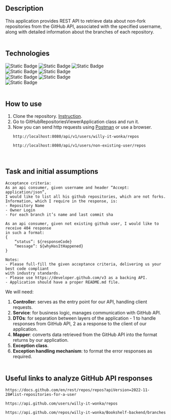 ## Description
This application provides REST API to retrieve data about non-fork repositories from the GitHub API, associated with the specified username, along with detailed information about the branches of each repository.
</br></br>

## Technologies
![Static Badge](https://img.shields.io/badge/Java-21-blue?style=for-the-badge&labelColor=black) ![Static Badge](https://img.shields.io/badge/Spring_Boot-3.3.2-blue?style=for-the-badge&labelColor=black) ![Static Badge](https://img.shields.io/badge/maven-3.9.6-blue?style=for-the-badge&labelColor=black) </br>
![Static Badge](https://img.shields.io/badge/GitHub_API-3-blue?style=for-the-badge&labelColor=black) ![Static Badge](https://img.shields.io/badge/webclient-black?style=for-the-badge) </br>
![Static Badge](https://img.shields.io/badge/rest_api-black?style=for-the-badge) ![Static Badge](https://img.shields.io/badge/json-black?style=for-the-badge) </br>
![Static Badge](https://img.shields.io/badge/chat_gtp-4-blue?style=for-the-badge&labelColor=black)
</br></br>

## How to use
1. Clone the repository. [Instruction](https://www.jetbrains.com/help/idea/set-up-a-git-repository.html#clone-repo).
2. Go to GitHubRepositoriesViewerApplication class and run it.
3. Now you can send http requests using [Postman](https://www.postman.com) or use a browser.
   ```
   http://localhost:8080/api/v1/users/willy-it-wonka/repos
   ```
   ```
   http://localhost:8080/api/v1/users/non-existing-user/repos
   ```
</br>

## Task and initial assumptions
```
Acceptance criteria:
As an api consumer, given username and header “Accept: application/json”,
I would like to list all his github repositories, which are not forks.
Information, which I require in the response, is:
- Repository Name
- Owner Login
- For each branch it’s name and last commit sha

As an api consumer, given not existing github user, I would like to receive 404 response
in such a format:
{
    “status”: ${responseCode}
    “message”: ${whyHasItHappened}
}

Notes:
- Please full-fill the given acceptance criteria, delivering us your best code compliant
with industry standards.
- Please use https://developer.github.com/v3 as a backing API.
- Application should have a proper README.md file.
```
We will need:
  1. **Controller**: serves as the entry point for our API, handling client requests.
  2. **Service**: for business logic, manages communication with GitHub API.
  3. **DTOs**: for separation between layers of the application - 1 to handle responses from GitHub API, 2 as a response to the client of our application.
  4. **Mapper**: converts data retrieved from the GitHub API into the format returns by our application.
  5. **Exception class**.
  6. **Exception handling mechanism**: to format the error responses as required.
</br></br>

## Useful links to analyze GitHub API responses
```
https://docs.github.com/en/rest/repos/repos?apiVersion=2022-11-28#list-repositories-for-a-user
```
```
https://api.github.com/users/willy-it-wonka/repos
```
```
https://api.github.com/repos/willy-it-wonka/Bookshelf-backend/branches
```
